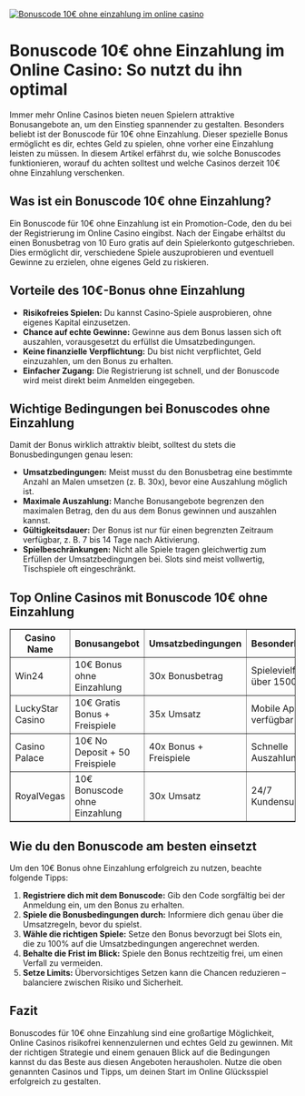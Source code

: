 [![Bonuscode 10€ ohne einzahlung im online casino](https://123-caf.pages.dev/gitsignup.png)](https://vrmoo.ru/Bt82HjjY)

<h1>Bonuscode 10€ ohne Einzahlung im Online Casino: So nutzt du ihn optimal</h1>  <p>Immer mehr Online Casinos bieten neuen Spielern attraktive Bonusangebote an, um den Einstieg spannender zu gestalten. Besonders beliebt ist der Bonuscode für 10€ ohne Einzahlung. Dieser spezielle Bonus ermöglicht es dir, echtes Geld zu spielen, ohne vorher eine Einzahlung leisten zu müssen. In diesem Artikel erfährst du, wie solche Bonuscodes funktionieren, worauf du achten solltest und welche Casinos derzeit 10€ ohne Einzahlung verschenken.</p>  <h2>Was ist ein Bonuscode 10€ ohne Einzahlung?</h2> <p>Ein Bonuscode für 10€ ohne Einzahlung ist ein Promotion-Code, den du bei der Registrierung im Online Casino eingibst. Nach der Eingabe erhältst du einen Bonusbetrag von 10 Euro gratis auf dein Spielerkonto gutgeschrieben. Dies ermöglicht dir, verschiedene Spiele auszuprobieren und eventuell Gewinne zu erzielen, ohne eigenes Geld zu riskieren.</p>  <h2>Vorteile des 10€-Bonus ohne Einzahlung</h2> <ul>   <li><strong>Risikofreies Spielen:</strong> Du kannst Casino-Spiele ausprobieren, ohne eigenes Kapital einzusetzen.</li>   <li><strong>Chance auf echte Gewinne:</strong> Gewinne aus dem Bonus lassen sich oft auszahlen, vorausgesetzt du erfüllst die Umsatzbedingungen.</li>   <li><strong>Keine finanzielle Verpflichtung:</strong> Du bist nicht verpflichtet, Geld einzuzahlen, um den Bonus zu erhalten.</li>   <li><strong>Einfacher Zugang:</strong> Die Registrierung ist schnell, und der Bonuscode wird meist direkt beim Anmelden eingegeben.</li> </ul>  <h2>Wichtige Bedingungen bei Bonuscodes ohne Einzahlung</h2> <p>Damit der Bonus wirklich attraktiv bleibt, solltest du stets die Bonusbedingungen genau lesen:</p> <ul>   <li><strong>Umsatzbedingungen:</strong> Meist musst du den Bonusbetrag eine bestimmte Anzahl an Malen umsetzen (z. B. 30x), bevor eine Auszahlung möglich ist.</li>   <li><strong>Maximale Auszahlung:</strong> Manche Bonusangebote begrenzen den maximalen Betrag, den du aus dem Bonus gewinnen und auszahlen kannst.</li>   <li><strong>Gültigkeitsdauer:</strong> Der Bonus ist nur für einen begrenzten Zeitraum verfügbar, z. B. 7 bis 14 Tage nach Aktivierung.</li>   <li><strong>Spielbeschränkungen:</strong> Nicht alle Spiele tragen gleichwertig zum Erfüllen der Umsatzbedingungen bei. Slots sind meist vollwertig, Tischspiele oft eingeschränkt.</li> </ul>  <h2>Top Online Casinos mit Bonuscode 10€ ohne Einzahlung</h2> <table border="1" cellpadding="8" cellspacing="0">   <thead>     <tr>       <th>Casino Name</th>       <th>Bonusangebot</th>       <th>Umsatzbedingungen</th>       <th>Besonderheiten</th>     </tr>   </thead>   <tbody>     <tr>       <td>Win24</td>       <td>10€ Bonus ohne Einzahlung</td>       <td>30x Bonusbetrag</td>       <td>Spielevielfalt über 1500 Slots</td>     </tr>     <tr>       <td>LuckyStar Casino</td>       <td>10€ Gratis Bonus + Freispiele</td>       <td>35x Umsatz</td>       <td>Mobile App verfügbar</td>     </tr>     <tr>       <td>Casino Palace</td>       <td>10€ No Deposit + 50 Freispiele</td>       <td>40x Bonus + Freispiele</td>       <td>Schnelle Auszahlungen</td>     </tr>     <tr>       <td>RoyalVegas</td>       <td>10€ Bonuscode ohne Einzahlung</td>       <td>30x Umsatz</td>       <td>24/7 Kundensupport</td>     </tr>   </tbody> </table>  <h2>Wie du den Bonuscode am besten einsetzt</h2> <p>Um den 10€ Bonus ohne Einzahlung erfolgreich zu nutzen, beachte folgende Tipps:</p> <ol>   <li><strong>Registriere dich mit dem Bonuscode:</strong> Gib den Code sorgfältig bei der Anmeldung ein, um den Bonus zu erhalten.</li>   <li><strong>Spiele die Bonusbedingungen durch:</strong> Informiere dich genau über die Umsatzregeln, bevor du spielst.</li>   <li><strong>Wähle die richtigen Spiele:</strong> Setze den Bonus bevorzugt bei Slots ein, die zu 100% auf die Umsatzbedingungen angerechnet werden.</li>   <li><strong>Behalte die Frist im Blick:</strong> Spiele den Bonus rechtzeitig frei, um einen Verfall zu vermeiden.</li>   <li><strong>Setze Limits:</strong> Übervorsichtiges Setzen kann die Chancen reduzieren – balanciere zwischen Risiko und Sicherheit.</li> </ol>  <h2>Fazit</h2> <p>Bonuscodes für 10€ ohne Einzahlung sind eine großartige Möglichkeit, Online Casinos risikofrei kennenzulernen und echtes Geld zu gewinnen. Mit der richtigen Strategie und einem genauen Blick auf die Bedingungen kannst du das Beste aus diesen Angeboten herausholen. Nutze die oben genannten Casinos und Tipps, um deinen Start im Online Glücksspiel erfolgreich zu gestalten.</p>